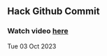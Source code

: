 
 ## Hack Github Commit 
 ### Watch video <a href="https://www.youtube.com">here</a> 
 Tue 03 Oct 2023 

